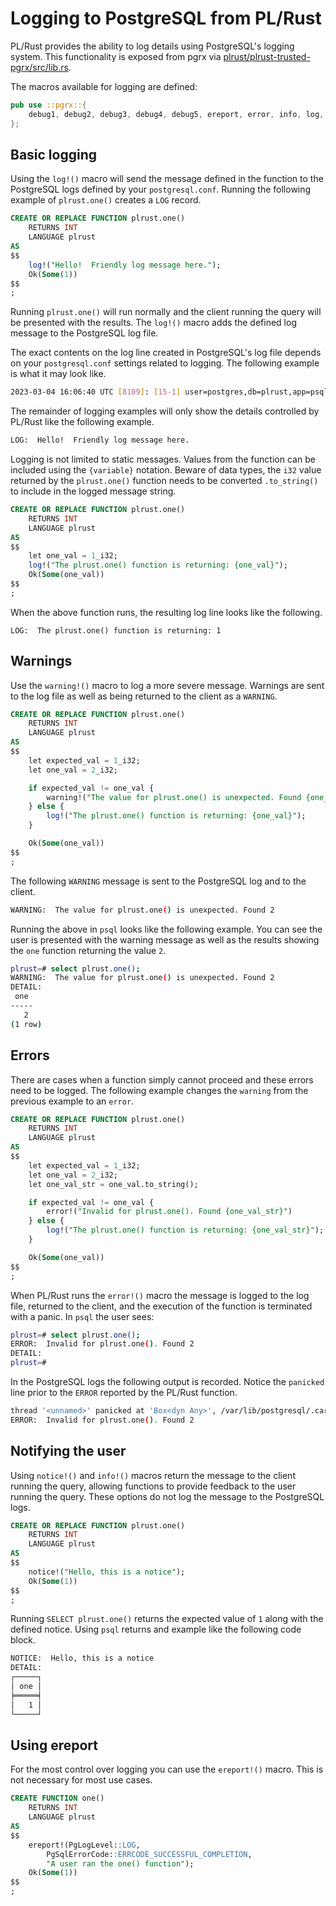 # Logging to PostgreSQL from PL/Rust

PL/Rust provides the ability to log details using PostgreSQL's logging
system.  This functionality is exposed from pgrx via
[plrust/plrust-trusted-pgrx/src/lib.rs](https://github.com/tcdi/plrust/blob/main/plrust-trusted-pgrx/src/lib.rs).

The macros available for logging are defined:

```rust
pub use ::pgrx::{
    debug1, debug2, debug3, debug4, debug5, ereport, error, info, log, notice, warning,
};
```

## Basic logging

Using the `log!()` macro will send the message defined in the function to the
PostgreSQL logs defined by your `postgresql.conf`.  Running the following
example of `plrust.one()` creates a `LOG` record.

```sql
CREATE OR REPLACE FUNCTION plrust.one()
    RETURNS INT
    LANGUAGE plrust
AS
$$
    log!("Hello!  Friendly log message here.");
    Ok(Some(1))
$$
;
```

Running `plrust.one()` will run normally and the client running the query will
be presented with the results.  The `log!()` macro adds the defined log
message to the PostgreSQL log file.

The exact contents on the log line created in PostgreSQL's log file depends
on your `postgresql.conf` settings related to logging.  The following example
is what it may look like. 

```bash
2023-03-04 16:06:40 UTC [8109]: [15-1] user=postgres,db=plrust,app=psql,client=[local],query_id=-2211430114177040240  LOG:  Hello!  Friendly log message here.
```

The remainder of logging examples will only show the details controlled by PL/Rust
like the following example.

```bash
LOG:  Hello!  Friendly log message here.
```

Logging is not limited to static messages.  Values from the function can be included
using the `{variable}` notation.  Beware of data types, the `i32` value returned
by the `plrust.one()` function needs to be converted `.to_string()` to include
in the logged message string.


```sql
CREATE OR REPLACE FUNCTION plrust.one()
    RETURNS INT
    LANGUAGE plrust
AS
$$
    let one_val = 1_i32;
    log!("The plrust.one() function is returning: {one_val}");
    Ok(Some(one_val))
$$
;
```

When the above function runs, the resulting log line looks like the following.

```
LOG:  The plrust.one() function is returning: 1
```



## Warnings

Use the `warning!()` macro to log a more severe message.
Warnings are sent to the log file as well as being returned to the client as a
`WARNING`.


```sql
CREATE OR REPLACE FUNCTION plrust.one()
    RETURNS INT
    LANGUAGE plrust
AS
$$
    let expected_val = 1_i32;
    let one_val = 2_i32;

    if expected_val != one_val {
        warning!("The value for plrust.one() is unexpected. Found {one_val}")
    } else {
        log!("The plrust.one() function is returning: {one_val}");
    }

    Ok(Some(one_val))
$$
;
```

The following `WARNING` message is sent to the PostgreSQL log and to the client.

```bash
WARNING:  The value for plrust.one() is unexpected. Found 2
```

Running the above in `psql` looks like the following example.
You can see the user is presented with the warning message as well as the results
showing the `one` function returning the value `2`.


```bash
plrust=# select plrust.one();
WARNING:  The value for plrust.one() is unexpected. Found 2
DETAIL:  
 one 
-----
   2
(1 row)
```


## Errors

There are cases when a function simply cannot proceed and these errors need to
be logged.  The following example changes the `warning` from the previous example
to an `error`. 


```sql
CREATE OR REPLACE FUNCTION plrust.one()
    RETURNS INT
    LANGUAGE plrust
AS
$$
    let expected_val = 1_i32;
    let one_val = 2_i32;
    let one_val_str = one_val.to_string();

    if expected_val != one_val {
        error!("Invalid for plrust.one(). Found {one_val_str}")
    } else {
        log!("The plrust.one() function is returning: {one_val_str}");
    }

    Ok(Some(one_val))
$$
;
```

When PL/Rust runs the `error!()` macro the message is logged to the log file,
returned to the client, and the execution of the function is terminated with a panic.
In `psql` the user sees:

```bash
plrust=# select plrust.one();
ERROR:  Invalid for plrust.one(). Found 2
DETAIL:  
plrust=# 
```

In the PostgreSQL logs the following output is recorded.  Notice the `panicked`
line prior to the `ERROR` reported by the PL/Rust function.


```bash
thread '<unnamed>' panicked at 'Box<dyn Any>', /var/lib/postgresql/.cargo/registry/src/github.com-1ecc6299db9ec823/pgrx-pg-sys-0.7.2/src/submodules/panic.rs:160:13
ERROR:  Invalid for plrust.one(). Found 2
```



## Notifying the user

Using `notice!()` and `info!()` macros return the message to the client running
the query, allowing functions to provide feedback to the user running
the query.  These options do not log the message to the PostgreSQL logs.


```sql
CREATE OR REPLACE FUNCTION plrust.one()
    RETURNS INT
    LANGUAGE plrust
AS
$$
    notice!("Hello, this is a notice");
    Ok(Some(1))
$$
;
```

Running `SELECT plrust.one()` returns the expected value of `1`
along with the defined notice. Using `psql` returns and example
like the following code block.

```bash
NOTICE:  Hello, this is a notice
DETAIL:  
┌─────┐
│ one │
╞═════╡
│   1 │
└─────┘
```


## Using ereport

For the most control over logging you can use the `ereport!()` macro.
This is not necessary for most use cases.


```sql
CREATE FUNCTION one()
    RETURNS INT
    LANGUAGE plrust
AS
$$
    ereport!(PgLogLevel::LOG,
        PgSqlErrorCode::ERRCODE_SUCCESSFUL_COMPLETION,
        "A user ran the one() function");
    Ok(Some(1))
$$
;
```

